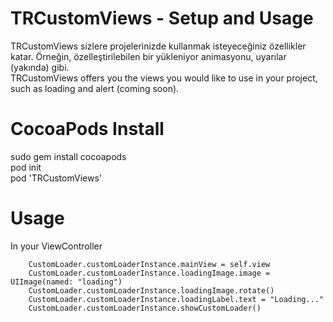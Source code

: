 # TRCustomViews - Setup and Usage
TRCustomViews sizlere projelerinizde kullanmak isteyeceğiniz özellikler katar. Örneğin, özelleştirilebilen bir yükleniyor animasyonu, uyarılar (yakında) gibi. <br/>
TRCustomViews offers you the views you would like to use in your project, such as loading and alert (coming soon).
# CocoaPods Install
sudo gem install cocoapods <br/>
pod init <br/>
pod 'TRCustomViews' <br/>

# Usage 
In your ViewController

        CustomLoader.customLoaderInstance.mainView = self.view
        CustomLoader.customLoaderInstance.loadingImage.image = UIImage(named: "loading")
        CustomLoader.customLoaderInstance.loadingImage.rotate()
        CustomLoader.customLoaderInstance.loadingLabel.text = "Loading..."
        CustomLoader.customLoaderInstance.showCustomLoader()
